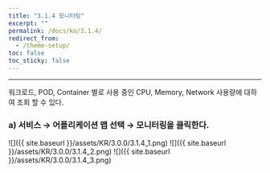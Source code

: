 ```yaml
---
title: "3.1.4 모니터링"
excerpt: ""
permalink: /docs/ko/3.1.4/
redirect_from:
  - /theme-setup/
toc: false
toc_sticky: false
---
```


---
워크로드, POD, Container 별로 사용 중인 CPU, Memory, Network 사용량에 대하여 조회 할 수 있다.

### a\)    서비스 → 어플리케이션 맵 선택 → 모니터링을 클릭한다.
![]({{ site.baseurl }}/assets/KR/3.0.0/3.1.4_1.png)
![]({{ site.baseurl }}/assets/KR/3.0.0/3.1.4_2.png)
![]({{ site.baseurl }}/assets/KR/3.0.0/3.1.4_3.png)
